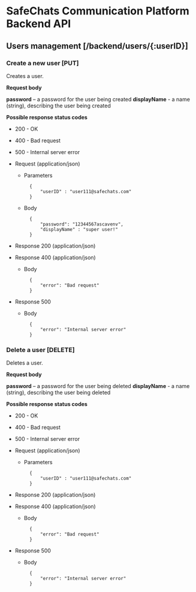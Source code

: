 # SafeChats Communication Platform Backend API 

## Users management [/backend/users/{:userID}]

### Create a new user [PUT]

Creates a user.

**Request body**

**password** – a password for the user being created
**displayName** - a name (string), describing the user being created

**Possible response status codes**

+ 200 - OK
+ 400 - Bad request
+ 500 - Internal server error

+ Request (application/json)

	+ Parameters
	
			{
				"userID" : "user111@safechats.com"
			}

    + Body

            {
                "password": "12344567ascavenv",
				"displayName" : "super user!"
            }

+ Response 200 (application/json)

+ Response 400 (application/json)

    + Body

            {
                "error": "Bad request"
            }

+ Response 500

    + Body

            {
                "error": "Internal server error"
            }

### Delete a user [DELETE]

Deletes a user.

**Request body**

**password** – a password for the user being deleted
**displayName** - a name (string), describing the user being deleted

**Possible response status codes**

+ 200 - OK
+ 400 - Bad request
+ 500 - Internal server error

+ Request (application/json)

	+ Parameters
	
			{
				"userID" : "user111@safechats.com"
			}

+ Response 200 (application/json)

+ Response 400 (application/json)

    + Body

            {
                "error": "Bad request"
            }

+ Response 500

    + Body

            {
                "error": "Internal server error"
            }

